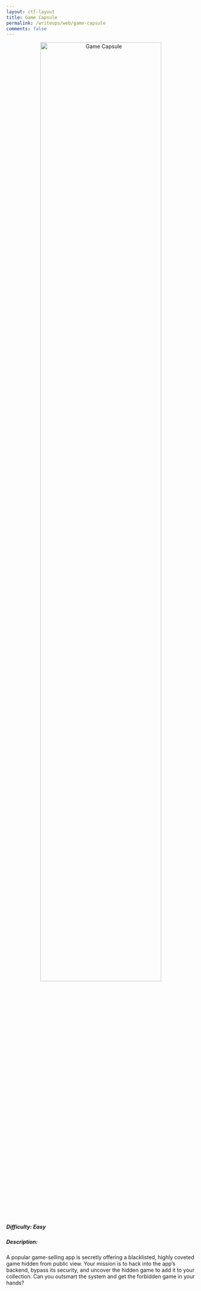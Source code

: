 ```yaml
---
layout: ctf-layout
title: Game Capsule
permalink: /writeups/web/game-capsule
comments: false
---
```

<p align="center">
  <img src="https://i.imgflip.com/96zbvn.jpg" title="Game Capsule" width="80%" />
</p>

##### Difficulty: <b>Easy</b> 

##### Description:
A popular game-selling app is secretly offering a blacklisted, highly coveted game hidden from public view. Your mission is to hack into the app’s backend, bypass its security, and uncover the hidden game to add it to your collection. Can you outsmart the system and get the forbidden game in your hands?
